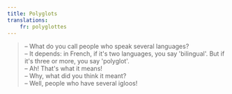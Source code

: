 ```yaml
---
title: Polyglots
translations:
    fr: polyglottes
---
```


> – What do you call people who speak several languages?  
> – It depends: in French, if it's two languages, you say 'bilingual'. But if it's three or more, you say 'polyglot'.  
> – Ah! That's what it means!  
> – Why, what did you think it meant?  
> – Well, people who have several igloos!
